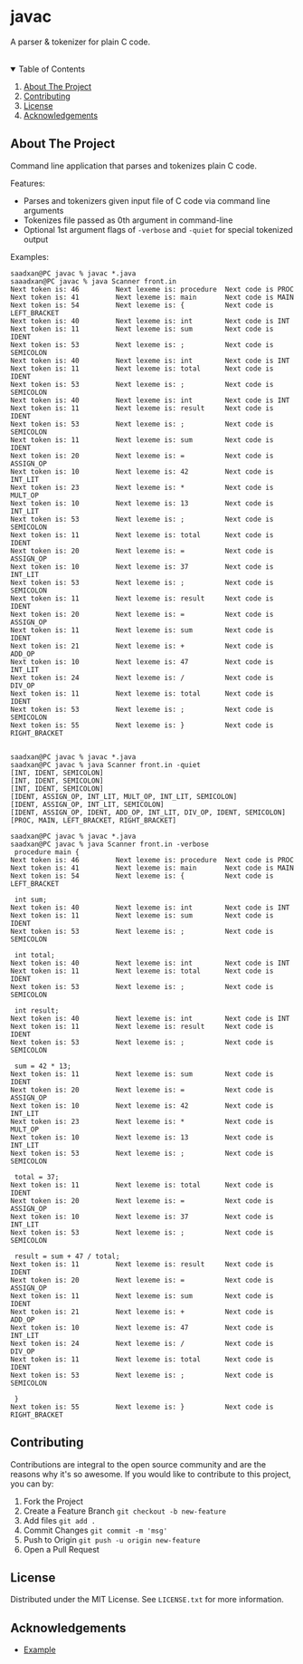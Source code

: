 # javac
A parser &amp; tokenizer for plain C code.

<br>

<!-- TABLE OF CONTENTS -->
<details open="open">
  <summary>Table of Contents</summary>
  <ol>
    <li><a href="#about-the-project">About The Project</a></li>
    <li><a href="#contributing">Contributing</a></li>
    <li><a href="#license">License</a></li>
    <li><a href="#acknowledgements">Acknowledgements</a></li>
  </ol>
</details>



<!-- ABOUT THE PROJECT -->
## About The Project

Command line application that parses and tokenizes plain C code. 

Features:
* Parses and tokenizers given input file of C code via command line arguments
* Tokenizes file passed as 0th argument in command-line
* Optional 1st argument flags of `-verbose` and `-quiet` for special tokenized output

Examples:

```console
saadxan@PC javac % javac *.java
saaadxan@PC javac % java Scanner front.in
Next token is: 46         Next lexeme is: procedure  Next code is PROC      
Next token is: 41         Next lexeme is: main       Next code is MAIN      
Next token is: 54         Next lexeme is: {          Next code is LEFT_BRACKET
Next token is: 40         Next lexeme is: int        Next code is INT       
Next token is: 11         Next lexeme is: sum        Next code is IDENT     
Next token is: 53         Next lexeme is: ;          Next code is SEMICOLON 
Next token is: 40         Next lexeme is: int        Next code is INT       
Next token is: 11         Next lexeme is: total      Next code is IDENT     
Next token is: 53         Next lexeme is: ;          Next code is SEMICOLON 
Next token is: 40         Next lexeme is: int        Next code is INT       
Next token is: 11         Next lexeme is: result     Next code is IDENT     
Next token is: 53         Next lexeme is: ;          Next code is SEMICOLON 
Next token is: 11         Next lexeme is: sum        Next code is IDENT     
Next token is: 20         Next lexeme is: =          Next code is ASSIGN_OP 
Next token is: 10         Next lexeme is: 42         Next code is INT_LIT   
Next token is: 23         Next lexeme is: *          Next code is MULT_OP   
Next token is: 10         Next lexeme is: 13         Next code is INT_LIT   
Next token is: 53         Next lexeme is: ;          Next code is SEMICOLON 
Next token is: 11         Next lexeme is: total      Next code is IDENT     
Next token is: 20         Next lexeme is: =          Next code is ASSIGN_OP 
Next token is: 10         Next lexeme is: 37         Next code is INT_LIT   
Next token is: 53         Next lexeme is: ;          Next code is SEMICOLON 
Next token is: 11         Next lexeme is: result     Next code is IDENT     
Next token is: 20         Next lexeme is: =          Next code is ASSIGN_OP 
Next token is: 11         Next lexeme is: sum        Next code is IDENT     
Next token is: 21         Next lexeme is: +          Next code is ADD_OP    
Next token is: 10         Next lexeme is: 47         Next code is INT_LIT   
Next token is: 24         Next lexeme is: /          Next code is DIV_OP    
Next token is: 11         Next lexeme is: total      Next code is IDENT     
Next token is: 53         Next lexeme is: ;          Next code is SEMICOLON 
Next token is: 55         Next lexeme is: }          Next code is RIGHT_BRACKET


```

```console
saadxan@PC javac % javac *.java                
saadxan@PC javac % java Scanner front.in -quiet
[INT, IDENT, SEMICOLON]
[INT, IDENT, SEMICOLON]
[INT, IDENT, SEMICOLON]
[IDENT, ASSIGN_OP, INT_LIT, MULT_OP, INT_LIT, SEMICOLON]
[IDENT, ASSIGN_OP, INT_LIT, SEMICOLON]
[IDENT, ASSIGN_OP, IDENT, ADD_OP, INT_LIT, DIV_OP, IDENT, SEMICOLON]
[PROC, MAIN, LEFT_BRACKET, RIGHT_BRACKET]
```

```console
saadxan@PC javac % javac *.java                  
saadxan@PC javac % java Scanner front.in -verbose
 procedure main {
Next token is: 46         Next lexeme is: procedure  Next code is PROC      
Next token is: 41         Next lexeme is: main       Next code is MAIN      
Next token is: 54         Next lexeme is: {          Next code is LEFT_BRACKET

 int sum;
Next token is: 40         Next lexeme is: int        Next code is INT       
Next token is: 11         Next lexeme is: sum        Next code is IDENT     
Next token is: 53         Next lexeme is: ;          Next code is SEMICOLON 

 int total;
Next token is: 40         Next lexeme is: int        Next code is INT       
Next token is: 11         Next lexeme is: total      Next code is IDENT     
Next token is: 53         Next lexeme is: ;          Next code is SEMICOLON 

 int result;
Next token is: 40         Next lexeme is: int        Next code is INT       
Next token is: 11         Next lexeme is: result     Next code is IDENT     
Next token is: 53         Next lexeme is: ;          Next code is SEMICOLON 

 sum = 42 * 13;
Next token is: 11         Next lexeme is: sum        Next code is IDENT     
Next token is: 20         Next lexeme is: =          Next code is ASSIGN_OP 
Next token is: 10         Next lexeme is: 42         Next code is INT_LIT   
Next token is: 23         Next lexeme is: *          Next code is MULT_OP   
Next token is: 10         Next lexeme is: 13         Next code is INT_LIT   
Next token is: 53         Next lexeme is: ;          Next code is SEMICOLON 

 total = 37;
Next token is: 11         Next lexeme is: total      Next code is IDENT     
Next token is: 20         Next lexeme is: =          Next code is ASSIGN_OP 
Next token is: 10         Next lexeme is: 37         Next code is INT_LIT   
Next token is: 53         Next lexeme is: ;          Next code is SEMICOLON 

 result = sum + 47 / total;
Next token is: 11         Next lexeme is: result     Next code is IDENT     
Next token is: 20         Next lexeme is: =          Next code is ASSIGN_OP 
Next token is: 11         Next lexeme is: sum        Next code is IDENT     
Next token is: 21         Next lexeme is: +          Next code is ADD_OP    
Next token is: 10         Next lexeme is: 47         Next code is INT_LIT   
Next token is: 24         Next lexeme is: /          Next code is DIV_OP    
Next token is: 11         Next lexeme is: total      Next code is IDENT     
Next token is: 53         Next lexeme is: ;          Next code is SEMICOLON 

 }
Next token is: 55         Next lexeme is: }          Next code is RIGHT_BRACKET

```


<!-- CONTRIBUTING -->
## Contributing

Contributions are integral to the open source community and are the reasons why it's so awesome. If you would like to contribute to this project, you can by: 

1. Fork the Project
2. Create a Feature Branch `git checkout -b new-feature`
3. Add files `git add .`
4. Commit Changes `git commit -m 'msg'`
5. Push to Origin `git push -u origin new-feature`
6. Open a Pull Request



<!-- LICENSE -->
## License

Distributed under the MIT License. See `LICENSE.txt` for more information.



<!-- ACKNOWLEDGEMENTS -->
## Acknowledgements

* [Example](https://www.example.com)
